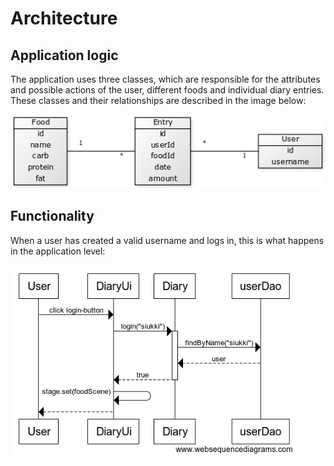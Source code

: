 # Architecture

## Application logic

The application uses three classes, which are responsible for the attributes and possible actions of the user, different foods and individual diary entries. These classes and their relationships are described in the image below:

![kuva](images/class_diagram.png)

## Functionality

When a user has created a valid username and logs in, this is what happens in the application level:

![toinen](images/seq1.png)
